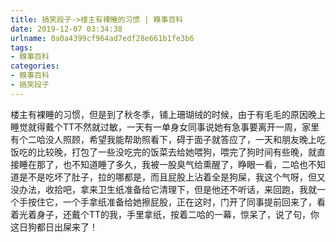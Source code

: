 ```yaml
---
title: 搞笑段子->楼主有裸睡的习惯 | 糗事百科
date: 2019-12-07 03:34:38
urlname: 0a0a4399cf964ad7edf28e661b1fe3b6
tags: 
- 糗事百科
categories:
- 糗事百科
- 搞笑段子
---
```

楼主有裸睡的习惯，但是到了秋冬季，铺上珊瑚绒的时候，由于有毛毛的原因晚上睡觉就得戴个TT不然就过敏，一天有一单身女同事说她有急事要离开一周，家里有个二哈没人照顾，希望我能帮助照看下，碍于面子就答应了，一天和朋友晚上吃饭吃的比较晚，打包了一些没吃完的饭菜去给她喂狗，喂完了狗时间有些晚，就直接睡在那了，也不知道睡了多久，我被一股臭气给熏醒了，睁眼一看，二哈也不知道是不是吃坏了肚子，拉的哪都是，而且屁股上沾着全是狗屎，我这个气呀，但又没办法，收拾吧，拿来卫生纸准备给它清理下，但是他还不听话，来回跑，我就一个手按住它，一个手拿纸准备给她擦屁股，正在这时，门开了同事提前回来了，看着光着身子，还戴个TT的我，手里拿纸，按着二哈的一幕，惊呆了，说了句，你这日狗都日出屎来了！


